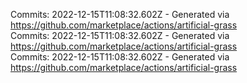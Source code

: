 Commits: 2022-12-15T11:08:32.602Z - Generated via https://github.com/marketplace/actions/artificial-grass
<br>
Commits: 2022-12-15T11:08:32.602Z - Generated via https://github.com/marketplace/actions/artificial-grass
<br>
Commits: 2022-12-15T11:08:32.602Z - Generated via https://github.com/marketplace/actions/artificial-grass
<br>
